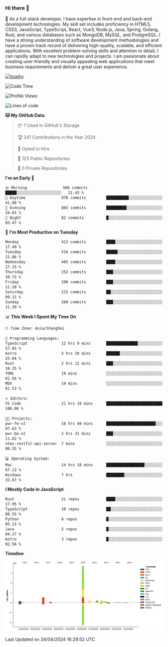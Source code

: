 ### Hi there 👋

🌱 As a full-stack developer, I have expertise in front-end and back-end development technologies. My skill set includes proficiency in HTML5, CSS3, JavaScript, TypeScript, React, Vue3, Node.js, Java, Spring, Golang, Rust, and various databases such as MongoDB, MySQL, and PostgreSQL. I have a strong understanding of software development methodologies and have a proven track record of delivering high-quality, scalable, and efficient applications. With excellent problem-solving skills and attention to detail, I can rapidly adapt to new technologies and projects. I am passionate about creating user-friendly and visually appealing web applications that meet business requirements and deliver a great user experience.

[![trophy](https://github-profile-trophy.vercel.app/?username=elton&rank=SECRET,SSS,SS,S,AAA,AA,A&theme=onedark&no-frame=true&margin-w=10)](https://github.com/ryo-ma/github-profile-trophy)

<!--START_SECTION:waka-->
![Code Time](http://img.shields.io/badge/Code%20Time-1%2C366%20hrs%2054%20mins-blue)

![Profile Views](http://img.shields.io/badge/Profile%20Views-4-blue)

![Lines of code](https://img.shields.io/badge/From%20Hello%20World%20I%27ve%20Written-5.5%20million%20lines%20of%20code-blue)

**🐱 My GitHub Data** 

> 📦 ? Used in GitHub's Storage 
 > 
> 🏆 241 Contributions in the Year 2024
 > 
> 💼 Opted to Hire
 > 
> 📜 123 Public Repositories 
 > 
> 🔑 0 Private Repositories 
 > 
**I'm an Early 🐤** 

```text
🌞 Morning                506 commits         █████░░░░░░░░░░░░░░░░░░░░   21.43 % 
🌆 Daytime                970 commits         ██████████░░░░░░░░░░░░░░░   41.08 % 
🌃 Evening                803 commits         █████████░░░░░░░░░░░░░░░░   34.01 % 
🌙 Night                  82 commits          █░░░░░░░░░░░░░░░░░░░░░░░░   03.47 % 
```
📅 **I'm Most Productive on Tuesday** 

```text
Monday                   413 commits         ████░░░░░░░░░░░░░░░░░░░░░   17.49 % 
Tuesday                  516 commits         █████░░░░░░░░░░░░░░░░░░░░   21.86 % 
Wednesday                405 commits         ████░░░░░░░░░░░░░░░░░░░░░   17.15 % 
Thursday                 253 commits         ███░░░░░░░░░░░░░░░░░░░░░░   10.72 % 
Friday                   290 commits         ███░░░░░░░░░░░░░░░░░░░░░░   12.28 % 
Saturday                 215 commits         ██░░░░░░░░░░░░░░░░░░░░░░░   09.11 % 
Sunday                   269 commits         ███░░░░░░░░░░░░░░░░░░░░░░   11.39 % 
```


📊 **This Week I Spent My Time On** 

```text
🕑︎ Time Zone: Asia/Shanghai

💬 Programming Languages: 
TypeScript               12 hrs 9 mins       ██████████████░░░░░░░░░░░   57.05 % 
Astro                    5 hrs 20 mins       ██████░░░░░░░░░░░░░░░░░░░   25.04 % 
Rust                     2 hrs 12 mins       ███░░░░░░░░░░░░░░░░░░░░░░   10.35 % 
TOML                     19 mins             ░░░░░░░░░░░░░░░░░░░░░░░░░   01.56 % 
MDX                      19 mins             ░░░░░░░░░░░░░░░░░░░░░░░░░   01.53 % 

🔥 Editors: 
VS Code                  21 hrs 18 mins      █████████████████████████   100.00 % 

🐱‍💻 Projects: 
pwr-fe-v2                18 hrs 40 mins      ██████████████████████░░░   87.63 % 
pwr-be-v2                2 hrs 31 mins       ███░░░░░░░░░░░░░░░░░░░░░░   11.82 % 
ntex-restful-api-server  7 mins              ░░░░░░░░░░░░░░░░░░░░░░░░░   00.55 % 

💻 Operating System: 
Mac                      14 hrs 18 mins      █████████████████░░░░░░░░   67.13 % 
Windows                  7 hrs               ████████░░░░░░░░░░░░░░░░░   32.87 % 
```

**I Mostly Code in JavaScript** 

```text
Rust                     21 repos            ████░░░░░░░░░░░░░░░░░░░░░   17.95 % 
TypeScript               10 repos            ██░░░░░░░░░░░░░░░░░░░░░░░   08.55 % 
Python                   6 repos             █░░░░░░░░░░░░░░░░░░░░░░░░   05.13 % 
Java                     5 repos             █░░░░░░░░░░░░░░░░░░░░░░░░   04.27 % 
Astro                    3 repos             █░░░░░░░░░░░░░░░░░░░░░░░░   02.56 % 
```



**Timeline**

![Lines of Code chart](https://raw.githubusercontent.com/elton/elton/main/assets/bar_graph.png)


 Last Updated on 24/04/2024 16:29:52 UTC
<!--END_SECTION:waka-->

<!--
**elton/elton** is a ✨ _special_ ✨ repository because its `README.md` (this file) appears on your GitHub profile.

Here are some ideas to get you started:

- 🔭 I’m currently working on ...
- 🌱 I’m currently learning ...
- 👯 I’m looking to collaborate on ...
- 🤔 I’m looking for help with ...
- 💬 Ask me about ...
- 📫 How to reach me: ...
- 😄 Pronouns: ...
- ⚡ Fun fact: ...
-->
